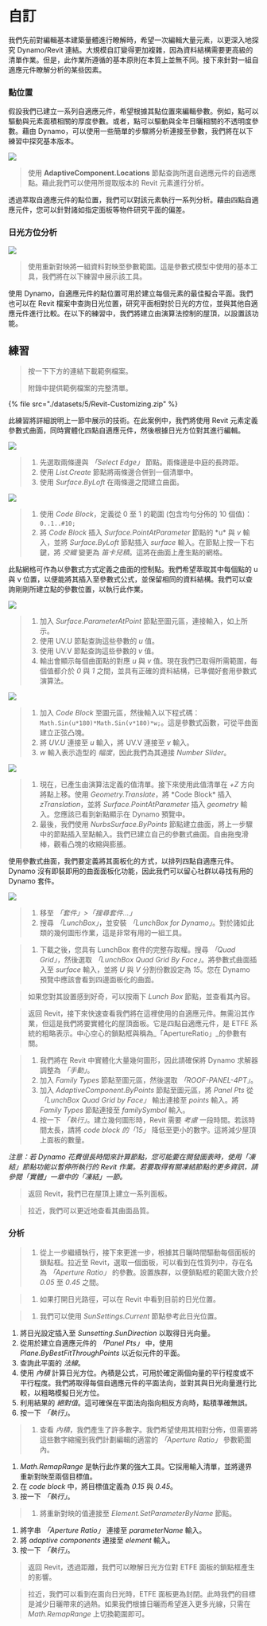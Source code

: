 # 自訂

我們先前對編輯基本建築量體進行瞭解時，希望一次編輯大量元素，以更深入地探究 Dynamo/Revit 連結。大規模自訂變得更加複雜，因為資料結構需要更高級的清單作業。但是，此作業所遵循的基本原則在本質上並無不同。接下來針對一組自適應元件瞭解分析的某些因素。

### 點位置

假設我們已建立一系列自適應元件，希望根據其點位置來編輯參數。例如，點可以驅動與元素面積相關的厚度參數。或者，點可以驅動與全年日曬相關的不透明度參數。藉由 Dynamo，可以使用一些簡單的步驟將分析連接至參數，我們將在以下練習中探究基本版本。

![](<./images/5/customizing - point location.jpg>)

> 使用 **AdaptiveComponent.Locations** 節點查詢所選自適應元件的自適應點。藉此我們可以使用所提取版本的 Revit 元素進行分析。

透過萃取自適應元件的點位置，我們可以對該元素執行一系列分析。藉由四點自適應元件，您可以針對諸如指定面板等物件研究平面的偏差。

### 日光方位分析

![](<./images/5/customizing - solar orientation analysis.jpg>)

> 使用重新對映將一組資料對映至參數範圍。這是參數式模型中使用的基本工具，我們將在以下練習中展示該工具。

使用 Dynamo，自適應元件的點位置可用於建立每個元素的最佳擬合平面。我們也可以在 Revit 檔案中查詢日光位置，研究平面相對於日光的方位，並與其他自適應元件進行比較。在以下的練習中，我們將建立由演算法控制的屋頂，以設置該功能。

## 練習

> 按一下下方的連結下載範例檔案。
>
> 附錄中提供範例檔案的完整清單。

{% file src="./datasets/5/Revit-Customizing.zip" %}

此練習將詳細說明上一節中展示的技術。在此案例中，我們將使用 Revit 元素定義參數式曲面，同時實體化四點自適應元件，然後根據日光方位對其進行編輯。

![](<./images/5/customizing - exercise 01.jpg>)

> 1. 先選取兩條邊與 _「Select Edge」_ 節點。兩條邊是中庭的長跨距。
> 2. 使用 _List.Create_ 節點將兩條邊合併到一個清單中。
> 3. 使用 _Surface.ByLoft_ 在兩條邊之間建立曲面。

![](<./images/5/customizing - exercise 02.jpg>)

> 1. 使用 _Code Block_，定義從 0 至 1 的範圍 (包含均勻分佈的 10 個值)：`0..1..#10;`
> 2. 將 _Code Block_ 插入 _Surface.PointAtParameter_ 節點的 \*u\* 與 _v_ 輸入，並將 _Surface.ByLoft_ 節點插入 _surface_ 輸入。在節點上按一下右鍵，將 _交織_ 變更為 _笛卡兒積_。這將在曲面上產生點的網格。

此點網格可作為以參數式方式定義之曲面的控制點。我們希望萃取其中每個點的 u 與 v 位置，以便能將其插入至參數式公式，並保留相同的資料結構。我們可以查詢剛剛所建立點的參數位置，以執行此作業。

![](<./images/5/customizing - exercise 03.jpg>)

> 1. 加入 _Surface.ParameterAtPoint_ 節點至圖元區，連接輸入，如上所示。
> 2. 使用 UV.U 節點查詢這些參數的 _u_ 值。
> 3. 使用 UV.V 節點查詢這些參數的 _v_ 值。
> 4. 輸出會顯示每個曲面點的對應 _u_ 與 _v_ 值。現在我們已取得所需範圍，每個值都介於 _0_ 與 _1_ 之間，並具有正確的資料結構，已準備好套用參數式演算法。

![](<./images/5/customizing - exercise 04.jpg>)

> 1. 加入 _Code Block_ 至圖元區，然後輸入以下程式碼：`Math.Sin(u*180)*Math.Sin(v*180)*w;`。這是參數式函數，可從平曲面建立正弦凸塊。
> 2. 將 _UV.U_ 連接至 _u_ 輸入，將 UV.V 連接至 _v_ 輸入。
> 3. _w_ 輸入表示造型的 _幅度_，因此我們為其連接 _Number Slider_。

![](<./images/5/customizing - exercise 05.jpg>)

> 1. 現在，已產生由演算法定義的值清單。接下來使用此值清單在 _+Z_ 方向將點上移。使用 _Geometry.Translate_，將 \*Code Block\* 插入 _zTranslation_，並將 _Surface.PointAtParameter_ 插入 _geometry_ 輸入。您應該已看到新點顯示在 Dynamo 預覽中。
> 2. 最後，我們使用 _NurbsSurface.ByPoints_ 節點建立曲面，將上一步驟中的節點插入至點輸入。我們已建立自己的參數式曲面。自由拖曳滑棒，觀看凸塊的收縮與膨脹。

使用參數式曲面，我們要定義將其面板化的方式，以排列四點自適應元件。Dynamo 沒有即裝即用的曲面面板化功能，因此我們可以留心社群以尋找有用的 Dynamo 套件。

![](<./images/5/customizing - exercise 06.jpg>)

> 1. 移至 _「套件」>「搜尋套件...」_
> 2. 搜尋 _「LunchBox」_，並安裝 _「LunchBox for Dynamo」_。對於諸如此類的幾何圖形作業，這是非常有用的一組工具。

> 1. 下載之後，您具有 LunchBox 套件的完整存取權。搜尋 _「Quad Grid」_，然後選取 _「LunchBox Quad Grid By Face」_。將參數式曲面插入至 _surface_ 輸入，並將 _U_ 與 _V_ 分割份數設定為 _15_。您在 Dynamo 預覽中應該會看到四邊面板化的曲面。

> 如果您對其設置感到好奇，可以按兩下 _Lunch Box_ 節點，並查看其內容。

> 返回 Revit，接下來快速查看我們將在這裡使用的自適應元件。無需沿其作業，但這是我們將要實體化的屋頂面板。它是四點自適應元件，是 ETFE 系統的粗略表示。中心空心的鎖點框與稱為_「ApertureRatio」_的參數有關。

> 1. 我們將在 Revit 中實體化大量幾何圖形，因此請確保將 Dynamo 求解器調整為 _「手動」_。
> 2. 加入 _Family Types_ 節點至圖元區，然後選取 _「ROOF-PANEL-4PT」_。
> 3. 加入 _AdaptiveComponent.ByPoints_ 節點至圖元區，將 _Panel Pts_ 從 _「LunchBox Quad Grid by Face」_ 輸出連接至 _points_ 輸入。將 _Family Types_ 節點連接至 _familySymbol_ 輸入。
> 4. 按一下 _「執行」_。建立幾何圖形時，Revit 需要 _考慮_ 一段時間。若該時間太長，請將 _code block 的「15」_ 降低至更小的數字。這將減少屋頂上面板的數量。

_注意：若 Dynamo 花費很長時間來計算節點，您可能要在開發圖表時，使用「凍結」節點功能以暫停所執行的 Revit 作業。若要取得有關凍結節點的更多資訊，請參閱「實體」一章中的「凍結」一節。_

> 返回 Revit，我們已在屋頂上建立一系列面板。

> 拉近，我們可以更近地查看其曲面品質。

### 分析

> 1. 從上一步繼續執行，接下來更進一步，根據其日曬時間驅動每個面板的鎖點框。拉近至 Revit，選取一個面板，可以看到在性質列中，存在名為 _「Aperture Ratio」_ 的參數。設置族群，以便鎖點框的範圍大致介於 _0.05_ 至 _0.45_ 之間。

> 1. 如果打開日光路徑，可以在 Revit 中看到目前的日光位置。

> 1. 我們可以使用 _SunSettings.Current_ 節點參考此日光位置。

1. 將日光設定插入至 _Sunsetting.SunDirection_ 以取得日光向量。
2. 從用於建立自適應元件的 _「Panel Pts」_ 中，使用 _Plane.ByBestFitThroughPoints_ 以近似元件的平面。
3. 查詢此平面的 _法線_。
4. 使用 _內積_ 計算日光方位。內積是公式，可用於確定兩個向量的平行程度或不平行程度。我們將取得每個自適應元件的平面法向，並對其與日光向量進行比較，以粗略模擬日光方位。
5. 利用結果的 _絕對值_。這可確保在平面法向指向相反方向時，點積準確無誤。
6. 按一下 _「執行」_。

> 1. 查看 _內積_，我們產生了許多數字。我們希望使用其相對分佈，但需要將這些數字縮攏到我們計劃編輯的適當的 _「Aperture Ratio」_ 參數範圍內。

1. _Math.RemapRange_ 是執行此作業的強大工具。它採用輸入清單，並將邊界重新對映至兩個目標值。
2. 在 _code block_ 中，將目標值定義為 _0.15_ 與 _0.45_。
3. 按一下 _「執行」_。

> 1. 將重新對映的值連接至 _Element.SetParameterByName_ 節點。

1. 將字串 _「Aperture Ratio」_ 連接至 _parameterName_ 輸入。
2. 將 _adaptive components_ 連接至 _element_ 輸入。
3. 按一下 _「執行」_。

> 返回 Revit，透過距離，我們可以瞭解日光方位對 ETFE 面板的鎖點框產生的影響。

> 拉近，我們可以看到在面向日光時，ETFE 面板更為封閉。此時我們的目標是減少日曬帶來的過熱。如果我們根據日曬而希望進入更多光線，只需在 _Math.RemapRange_ 上切換範圍即可。
